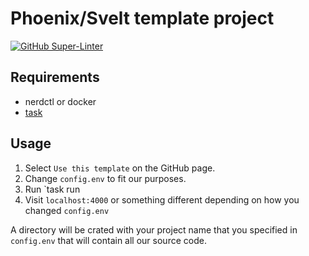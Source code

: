 # Phoenix/Svelt template project

[![GitHub Super-Linter](https://github.com/calebgasser/phoenix-svelte-template/workflows/Lint/badge.svg)](https://github.com/marketplace/actions/super-linter)

## Requirements

* nerdctl or docker
* [task](https://www.taskfile.dev)

## Usage

1. Select `Use this template` on the GitHub page.
2. Change `config.env` to fit our purposes.
3. Run `task run
4. Visit `localhost:4000` or something different depending on how you changed `config.env`

A directory will be crated with your project name that you specified in
`config.env` that will contain all our source code.
